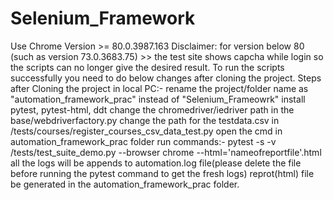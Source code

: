 # Selenium_Framework
Use Chrome Version >= 80.0.3987.163
Disclaimer: for version below 80 (such as version 73.0.3683.75) >> the test site shows capcha while login so the scripts can no longer give the desired result.
To run the scripts successfully you need to do below changes after cloning the project.
Steps after Cloning the project in local PC:-
rename the project/folder name as "automation_framework_prac" instead of "Selenium_Frameowrk"
install pytest, pytest-html, ddt
change the chromedriver/iedriver path in the base/webdriverfactory.py
change the path for the testdata.csv in /tests/courses/register_courses_csv_data_test.py
open the cmd in automation_framework_prac folder
run commands:- pytest -s -v /tests/test_suite_demo.py --browser chrome --html='nameofreportfile'.html
all the logs will be appends to automation.log file(please delete the file before running the pytest command to get the fresh logs)
reprot(html) file be generated in the automation_framework_prac folder.
